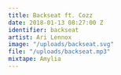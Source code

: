 ```yaml
---
title: Backseat ft. Cozz
date: 2018-01-13 08:27:00 Z
identifier: backseat
artist: Ari Lennox
image: "/uploads/backseat.svg"
file: "/uploads/backseat.mp3"
mixtape: Amylia
---
```


